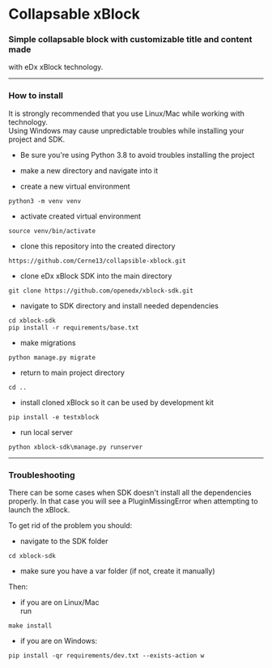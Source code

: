 # Collapsable xBlock
### Simple collapsable block with customizable title and content made
with eDx xBlock technology.

***
### How to install

It is strongly recommended that you use Linux/Mac while working with technology.\
Using Windows may cause unpredictable troubles while installing your project and SDK.

- Be sure you're using Python 3.8 to avoid troubles installing the project

- make a new directory and navigate into it


- create a new virtual environment
```
python3 -m venv venv
```

- activate created virtual environment
```
source venv/bin/activate
```

- clone this repository into the created directory
```
https://github.com/Cerne13/collapsible-xblock.git
```

- clone eDx xBlock SDK into the main directory
```
git clone https://github.com/openedx/xblock-sdk.git
```

- navigate to SDK directory and install needed dependencies
```
cd xblock-sdk
pip install -r requirements/base.txt
```

- make migrations
```
python manage.py migrate
```

- return to main project directory
```
cd ..
```

- install cloned xBlock so it can be used by development kit
```
pip install -e testxblock
```

- run local server
```
python xblock-sdk\manage.py runserver
```

***
### Troubleshooting

There can be some cases when SDK doesn't install all the dependencies properly.
In that case you will see a PluginMissingError when attempting to launch the xBlock.

To get rid of the problem you should:

- navigate to the SDK folder
```
cd xblock-sdk
```
- make sure you have a var folder (if not, create it manually)


Then:

- if you are on Linux/Mac\
run
```
make install
```
- if you are on Windows:
```
pip install -qr requirements/dev.txt --exists-action w
```
